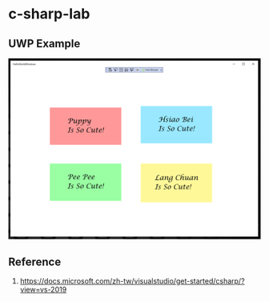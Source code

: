 # c-sharp-lab

## UWP Example

![puppy-love.PNG](puppy-love.PNG "Puppy Love Application")

## Reference

1. https://docs.microsoft.com/zh-tw/visualstudio/get-started/csharp/?view=vs-2019

